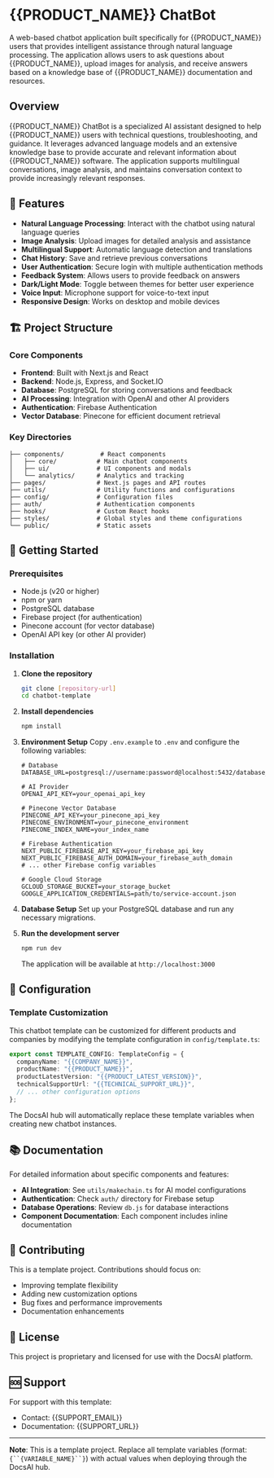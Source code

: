 # {{PRODUCT_NAME}} ChatBot

A web-based chatbot application built specifically for {{PRODUCT_NAME}} users that provides intelligent assistance through natural language processing. The application allows users to ask questions about {{PRODUCT_NAME}}, upload images for analysis, and receive answers based on a knowledge base of {{PRODUCT_NAME}} documentation and resources.

## Overview

{{PRODUCT_NAME}} ChatBot is a specialized AI assistant designed to help {{PRODUCT_NAME}} users with technical questions, troubleshooting, and guidance. It leverages advanced language models and an extensive knowledge base to provide accurate and relevant information about {{PRODUCT_NAME}} software. The application supports multilingual conversations, image analysis, and maintains conversation context to provide increasingly relevant responses.

## 🌟 Features

- **Natural Language Processing**: Interact with the chatbot using natural language queries
- **Image Analysis**: Upload images for detailed analysis and assistance
- **Multilingual Support**: Automatic language detection and translations
- **Chat History**: Save and retrieve previous conversations
- **User Authentication**: Secure login with multiple authentication methods
- **Feedback System**: Allows users to provide feedback on answers
- **Dark/Light Mode**: Toggle between themes for better user experience
- **Voice Input**: Microphone support for voice-to-text input
- **Responsive Design**: Works on desktop and mobile devices

## 🏗️ Project Structure

### Core Components

- **Frontend**: Built with Next.js and React
- **Backend**: Node.js, Express, and Socket.IO
- **Database**: PostgreSQL for storing conversations and feedback
- **AI Processing**: Integration with OpenAI and other AI providers
- **Authentication**: Firebase Authentication
- **Vector Database**: Pinecone for efficient document retrieval

### Key Directories

```
├── components/          # React components
│   ├── core/           # Main chatbot components
│   ├── ui/             # UI components and modals
│   └── analytics/      # Analytics and tracking
├── pages/              # Next.js pages and API routes
├── utils/              # Utility functions and configurations
├── config/             # Configuration files
├── auth/               # Authentication components
├── hooks/              # Custom React hooks
├── styles/             # Global styles and theme configurations
└── public/             # Static assets
```
## 🚀 Getting Started

### Prerequisites

- Node.js (v20 or higher)
- npm or yarn
- PostgreSQL database
- Firebase project (for authentication)
- Pinecone account (for vector database)
- OpenAI API key (or other AI provider)

### Installation

1. **Clone the repository**
   ```bash
   git clone [repository-url]
   cd chatbot-template
   ```

2. **Install dependencies**
   ```bash
   npm install
   ```

3. **Environment Setup**
   Copy `.env.example` to `.env` and configure the following variables:

   ```env
   # Database
   DATABASE_URL=postgresql://username:password@localhost:5432/database_name

   # AI Provider
   OPENAI_API_KEY=your_openai_api_key
   
   # Pinecone Vector Database
   PINECONE_API_KEY=your_pinecone_api_key
   PINECONE_ENVIRONMENT=your_pinecone_environment
   PINECONE_INDEX_NAME=your_index_name

   # Firebase Authentication
   NEXT_PUBLIC_FIREBASE_API_KEY=your_firebase_api_key
   NEXT_PUBLIC_FIREBASE_AUTH_DOMAIN=your_firebase_auth_domain
   # ... other Firebase config variables

   # Google Cloud Storage
   GCLOUD_STORAGE_BUCKET=your_storage_bucket
   GOOGLE_APPLICATION_CREDENTIALS=path/to/service-account.json
   ```

4. **Database Setup**
   Set up your PostgreSQL database and run any necessary migrations.

5. **Run the development server**
   ```bash
   npm run dev
   ```

   The application will be available at `http://localhost:3000`

## 🔧 Configuration

### Template Customization

This chatbot template can be customized for different products and companies by modifying the template configuration in `config/template.ts`:

```typescript
export const TEMPLATE_CONFIG: TemplateConfig = {
  companyName: "{{COMPANY_NAME}}",
  productName: "{{PRODUCT_NAME}}",
  productLatestVersion: "{{PRODUCT_LATEST_VERSION}}",
  technicalSupportUrl: "{{TECHNICAL_SUPPORT_URL}}",
  // ... other configuration options
};
```

The DocsAI hub will automatically replace these template variables when creating new chatbot instances.

## 📚 Documentation

For detailed information about specific components and features:

- **AI Integration**: See `utils/makechain.ts` for AI model configurations
- **Authentication**: Check `auth/` directory for Firebase setup
- **Database Operations**: Review `db.js` for database interactions
- **Component Documentation**: Each component includes inline documentation

## 🤝 Contributing

This is a template project. Contributions should focus on:
- Improving template flexibility
- Adding new customization options
- Bug fixes and performance improvements
- Documentation enhancements

## 📄 License

This project is proprietary and licensed for use with the DocsAI platform.

## 🆘 Support

For support with this template:
- Contact: {{SUPPORT_EMAIL}}
- Documentation: {{SUPPORT_URL}}

---

**Note**: This is a template project. Replace all template variables (format: `{``{VARIABLE_NAME}``}`) with actual values when deploying through the DocsAI hub.
